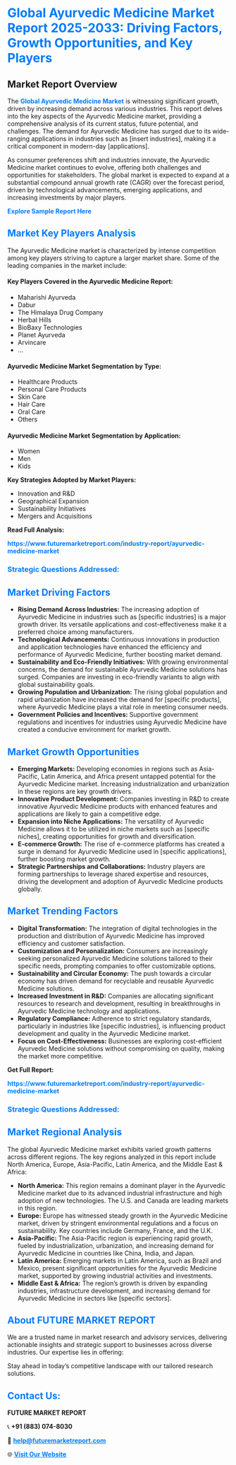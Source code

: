 <h1 style="color: #007BFF;">Global Ayurvedic Medicine Market Report 2025-2033: Driving Factors, Growth Opportunities, and Key Players</h1>

<section id="overview">
<h2>Market Report Overview</h2>
<p>The <a href="https://www.futuremarketreport.com/industry-report/ayurvedic-medicine-market" style="color: #007BFF; text-decoration: none;"><strong>Global Ayurvedic Medicine Market</strong></a> is witnessing significant growth, driven by increasing demand across various industries. This report delves into the key aspects of the Ayurvedic Medicine market, providing a comprehensive analysis of its current status, future potential, and challenges. The demand for Ayurvedic Medicine has surged due to its wide-ranging applications in industries such as [insert industries], making it a critical component in modern-day [applications].</p>
<p>As consumer preferences shift and industries innovate, the Ayurvedic Medicine market continues to evolve, offering both challenges and opportunities for stakeholders. The global market is expected to expand at a substantial compound annual growth rate (CAGR) over the forecast period, driven by technological advancements, emerging applications, and increasing investments by major players.</p>
</section>

<section id="overview">
<p><a href="https://www.futuremarketreport.com/request-sample/reportId=99542" style="color: #007BFF; text-decoration: none;"><strong>Explore Sample Report Here</strong></a></p>
</section>

<section id="key-players">
<h2 style="color: #007BFF;">Market Key Players Analysis</h2>
<p>The Ayurvedic Medicine market is characterized by intense competition among key players striving to capture a larger market share. Some of the leading companies in the market include:</p>
<h4>Key Players Covered in the Ayurvedic Medicine Report:</h4>
<ul><li>Maharishi Ayurveda</li><li>Dabur</li><li>The Himalaya Drug Company</li><li>Herbal Hills</li><li>BioBaxy Technologies</li><li>Planet Ayurveda</li><li>Arvincare</li><li>...</li></ul>
<h4>Ayurvedic Medicine Market Segmentation by Type:</h4>
<ul><li>Healthcare Products</li><li>Personal Care Products</li><li>Skin Care</li><li>Hair Care</li><li>Oral Care</li><li>Others</li></ul>

<h4>Ayurvedic Medicine Market Segmentation by Application:</h4>
<ul><li>Women</li><li>Men</li><li>Kids</li></ul>
<p><strong>Key Strategies Adopted by Market Players:</strong></p>
<ul>
<li>Innovation and R&D</li>
<li>Geographical Expansion</li>
<li>Sustainability Initiatives</li>
<li>Mergers and Acquisitions</li>
</ul>
</section>

<section>
<p><strong>Read Full Analysis: </strong></p><a href="https://www.futuremarketreport.com/industry-report/ayurvedic-medicine-market" style="color: #007BFF; text-decoration: none;"><strong>https://www.futuremarketreport.com/industry-report/ayurvedic-medicine-market</strong></a>
<h3 style="color: #007BFF;">Strategic Questions Addressed:</h3>
</section>

<section id="driving-factors">
<h2 style="color: #007BFF;">Market Driving Factors</h2>
<ul>
<li><strong>Rising Demand Across Industries:</strong> The increasing adoption of Ayurvedic Medicine in industries such as [specific industries] is a major growth driver. Its versatile applications and cost-effectiveness make it a preferred choice among manufacturers.</li>
<li><strong>Technological Advancements:</strong> Continuous innovations in production and application technologies have enhanced the efficiency and performance of Ayurvedic Medicine, further boosting market demand.</li>
<li><strong>Sustainability and Eco-Friendly Initiatives:</strong> With growing environmental concerns, the demand for sustainable Ayurvedic Medicine solutions has surged. Companies are investing in eco-friendly variants to align with global sustainability goals.</li>
<li><strong>Growing Population and Urbanization:</strong> The rising global population and rapid urbanization have increased the demand for [specific products], where Ayurvedic Medicine plays a vital role in meeting consumer needs.</li>
<li><strong>Government Policies and Incentives:</strong> Supportive government regulations and incentives for industries using Ayurvedic Medicine have created a conducive environment for market growth.</li>
</ul>
</section>

<section id="growth-opportunities">
<h2 style="color: #007BFF;">Market Growth Opportunities</h2>
<ul>
<li><strong>Emerging Markets:</strong> Developing economies in regions such as Asia-Pacific, Latin America, and Africa present untapped potential for the Ayurvedic Medicine market. Increasing industrialization and urbanization in these regions are key growth drivers.</li>
<li><strong>Innovative Product Development:</strong> Companies investing in R&D to create innovative Ayurvedic Medicine products with enhanced features and applications are likely to gain a competitive edge.</li>
<li><strong>Expansion into Niche Applications:</strong> The versatility of Ayurvedic Medicine allows it to be utilized in niche markets such as [specific niches], creating opportunities for growth and diversification.</li>
<li><strong>E-commerce Growth:</strong> The rise of e-commerce platforms has created a surge in demand for Ayurvedic Medicine used in [specific applications], further boosting market growth.</li>
<li><strong>Strategic Partnerships and Collaborations:</strong> Industry players are forming partnerships to leverage shared expertise and resources, driving the development and adoption of Ayurvedic Medicine products globally.</li>
</ul>
</section>

<section id="trending-factors">
<h2 style="color: #007BFF;">Market Trending Factors</h2>
<ul>
<li><strong>Digital Transformation:</strong> The integration of digital technologies in the production and distribution of Ayurvedic Medicine has improved efficiency and customer satisfaction.</li>
<li><strong>Customization and Personalization:</strong> Consumers are increasingly seeking personalized Ayurvedic Medicine solutions tailored to their specific needs, prompting companies to offer customizable options.</li>
<li><strong>Sustainability and Circular Economy:</strong> The push towards a circular economy has driven demand for recyclable and reusable Ayurvedic Medicine solutions.</li>
<li><strong>Increased Investment in R&D:</strong> Companies are allocating significant resources to research and development, resulting in breakthroughs in Ayurvedic Medicine technology and applications.</li>
<li><strong>Regulatory Compliance:</strong> Adherence to strict regulatory standards, particularly in industries like [specific industries], is influencing product development and quality in the Ayurvedic Medicine market.</li>
<li><strong>Focus on Cost-Effectiveness:</strong> Businesses are exploring cost-efficient Ayurvedic Medicine solutions without compromising on quality, making the market more competitive.</li>
</ul>
</section>

<section>
<p><strong>Get Full Report: </strong></p><a href="https://www.futuremarketreport.com/industry-report/ayurvedic-medicine-market" style="color: #007BFF; text-decoration: none;"><strong>https://www.futuremarketreport.com/industry-report/ayurvedic-medicine-market</strong></a>
<h3 style="color: #007BFF;">Strategic Questions Addressed:</h3>
</section>


<section id="regional-analysis">
<h2 style="color: #007BFF;">Market Regional Analysis</h2>
<p>The global Ayurvedic Medicine market exhibits varied growth patterns across different regions. The key regions analyzed in this report include North America, Europe, Asia-Pacific, Latin America, and the Middle East & Africa:</p>
<ul>
<li><strong>North America:</strong> This region remains a dominant player in the Ayurvedic Medicine market due to its advanced industrial infrastructure and high adoption of new technologies. The U.S. and Canada are leading markets in this region.</li>
<li><strong>Europe:</strong> Europe has witnessed steady growth in the Ayurvedic Medicine market, driven by stringent environmental regulations and a focus on sustainability. Key countries include Germany, France, and the U.K.</li>
<li><strong>Asia-Pacific:</strong> The Asia-Pacific region is experiencing rapid growth, fueled by industrialization, urbanization, and increasing demand for Ayurvedic Medicine in countries like China, India, and Japan.</li>
<li><strong>Latin America:</strong> Emerging markets in Latin America, such as Brazil and Mexico, present significant opportunities for the Ayurvedic Medicine market, supported by growing industrial activities and investments.</li>
<li><strong>Middle East & Africa:</strong> The region’s growth is driven by expanding industries, infrastructure development, and increasing demand for Ayurvedic Medicine in sectors like [specific sectors].</li>
</ul>
</section>

<footer>
<h2 style="color: #007BFF;">About FUTURE MARKET REPORT</h2>
<p>We are a trusted name in market research and advisory services, delivering actionable insights and strategic support to businesses across diverse industries. Our expertise lies in offering:</p>

<p>Stay ahead in today’s competitive landscape with our tailored research solutions.</p>

<h2 style="color: #007BFF;">Contact Us:</h2>
<p><strong>FUTURE MARKET REPORT</strong></p>
<p>📞 <strong>+91 (883) 074-8030</strong></p>
<p>📧 <strong><a href="mailto:help@futuremarketreport.com" style="color: #007BFF;">help@futuremarketreport.com</a></strong></p>
<p>🌐 <strong><a href="https://www.futuremarketreport.com/" style="color: #007BFF;">Visit Our Website</a></strong></p>
</footer>